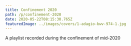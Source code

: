 ```yaml
---
title: Confinement 2020
path: /p/confinement-2020
date: 2020-05-22T08:15:30.765Z
featuredImage: ../images/covers/1-adagio-bwv-974-1.jpg
---
```

A playlist recorded during the confinement of mid-2020